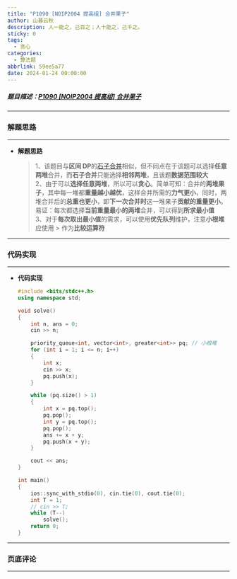 ```yaml
---
title: "P1090 [NOIP2004 提高组] 合并果子"
author: 山暮云秋
description: 人一能之，己百之；人十能之，己千之。
sticky: 0
tags:
  - 贪心
categories:
  - 算法题
abbrlink: 59ee5a77
date: 2024-01-24 00:00:00
---
```


##### 题目描述：[P1090 [NOIP2004 提高组] 合并果子](https://www.luogu.com.cn/problem/P1090)

---

### **解题思路**

---

- **解题思路**

  > 1、该题目与**区间 DP**的[石子合并](../a80d0031)相似，但不同点在于该题可以选择**任意两堆**合并，而**石子合并**只能选择**相邻两堆**，且该题**数据范围较大**  
  > 2、由于可以**选择任意两堆**，所以可以**贪心**。简单可知：合并的**两堆果子**，其中每一堆都**重量越小越优**，这样合并所需的**力气更小**，同时，两堆合并后的**总重也更小**，即**下一次合并时**这一堆果子**贡献的重量更小**。易证：每次都选择**当前重量最小的两堆**合并，可以得到**所求最小值**  
  > 3、对于**每次取出最小值**的需求，可以使用**优先队列**维护，注意**小根堆**应使用 $\gt$ 作为**比较运算符**

---

### **代码实现**

---

- **代码实现**

  ```cpp
  #include <bits/stdc++.h>
  using namespace std;

  void solve()
  {
      int n, ans = 0;
      cin >> n;

      priority_queue<int, vector<int>, greater<int>> pq; // 小根堆
      for (int i = 1; i <= n; i++)
      {
          int x;
          cin >> x;
          pq.push(x);
      }

      while (pq.size() > 1)
      {
          int x = pq.top();
          pq.pop();
          int y = pq.top();
          pq.pop();
          ans += x + y;
          pq.push(x + y);
      }

      cout << ans;
  }

  int main()
  {
      ios::sync_with_stdio(0), cin.tie(0), cout.tie(0);
      int T = 1;
      // cin >> T;
      while (T--)
          solve();
      return 0;
  }
  ```

---

### **页底评论**

---
